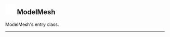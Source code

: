 ## <img src="../../.gitbook/assets/base.png" width="32" height="32" /> ModelMesh
ModelMesh's entry class.<br>


--------